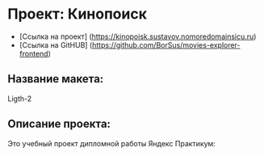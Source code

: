 # Проект: Кинопоиск

- [Ссылка на проект] (https://kinopoisk.sustavov.nomoredomainsicu.ru)
- [Ссылка на GitHUB] (https://github.com/BorSus/movies-explorer-frontend)

## Название макета:

Ligth-2

## Описание проекта:

Это учебный проект дипломной работы Яндекс Практикум:
